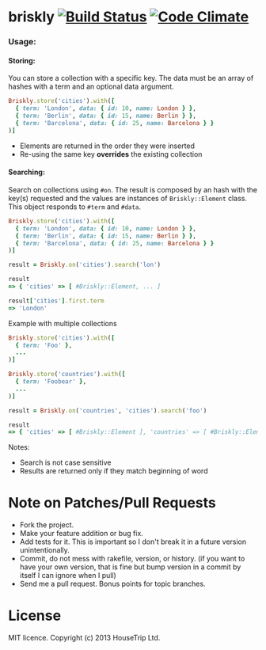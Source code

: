 briskly [![Build Status](https://travis-ci.org/pedrocunha/briskly.svg?branch=master)](https://travis-ci.org/pedrocunha/briskly) [![Code Climate](https://codeclimate.com/github/pedrocunha/briskly.png)](https://codeclimate.com/github/pedrocunha/briskly)
=====

### Usage:

#### Storing:

You can store a collection with a specific key. The data must be an array of hashes with a term and an optional data argument. 

```ruby
Briskly.store('cities').with([
  { term: 'London', data: { id: 10, name: London } },
  { term: 'Berlin', data: { id: 15, name: Berlin } },
  { term: 'Barcelona', data: { id: 25, name: Barcelona } }
)]
```

- Elements are returned in the order they were inserted
- Re-using the same key **overrides** the existing collection


#### Searching:

Search on collections using `#on`. The result is composed by an hash with the key(s) requested and the values are instances of `Briskly::Element` class. This object responds to `#term` and `#data`.
```ruby
Briskly.store('cities').with([
  { term: 'London', data: { id: 10, name: London } },
  { term: 'Berlin', data: { id: 15, name: Berlin } },
  { term: 'Barcelona', data: { id: 25, name: Barcelona } }
)]

result = Briskly.on('cities').search('lon')

result
=> { 'cities' => [ #Briskly::Element, ... ]

result['cities'].first.term
=> 'London'
```

Example with multiple collections

```ruby
Briskly.store('cities').with([
  { term: 'Foo' },
  ...
)]

Briskly.store('countries').with([
  { term: 'Foobear' },
  ...
)]

result = Briskly.on('countries', 'cities').search('foo')

result
=> { 'cities' => [ #Briskly::Element ], 'countries' => [ #Briskly::Element ] }
```

Notes:
- Search is not case sensitive
- Results are returned only if they match beginning of word



Note on Patches/Pull Requests
=============================

* Fork the project.
* Make your feature addition or bug fix.
* Add tests for it. This is important so I don't break it in a
  future version unintentionally.
* Commit, do not mess with rakefile, version, or history.
  (if you want to have your own version, that is fine but
   bump version in a commit by itself I can ignore when I pull)
* Send me a pull request. Bonus points for topic branches.

License
============
MIT licence. Copyright (c) 2013 HouseTrip Ltd.

